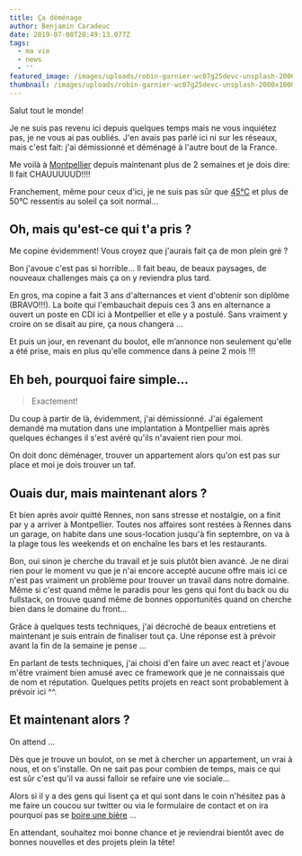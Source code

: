 ```yaml
---
title: Ça déménage
author: Benjamin Caradeuc
date: 2019-07-08T20:49:13.077Z
tags:
  - ma vie
  - news
  - ''
featured_image: /images/uploads/robin-garnier-wc07g25devc-unsplash-2000x1000.jpg
thumbnail: /images/uploads/robin-garnier-wc07g25devc-unsplash-2000x1000.jpg
---
```

Salut tout le monde!

Je ne suis pas revenu ici depuis quelques temps mais ne vous inquiétez pas, je ne vous ai pas oubliés. J'en avais pas parlé ici ni sur les réseaux, mais c'est fait: j'ai démissionné et déménagé à l'autre bout de la France.

Me voilà à [Montpellier](https://fr.wikipedia.org/wiki/Montpellier) depuis maintenant plus de 2 semaines et je dois dire: Il fait CHAUUUUUD!!!!

Franchement, même pour ceux d'ici, je ne suis pas sûr que [45°C](https://www.francebleu.fr/infos/climat-environnement/les-45-degres-depasses-dans-l-herault-temperatures-records-1561737151) et plus de 50°C ressentis au soleil ça soit normal...

## Oh, mais qu'est-ce qui t'a pris ?

Me copine évidemment! Vous croyez que j'aurais fait ça de mon plein gré ? 

Bon j'avoue c'est pas si horrible... Il fait beau, de beaux paysages, de nouveaux challenges mais ça on y reviendra plus tard.

En gros, ma copine a fait 3 ans d'alternances et vient d'obtenir son diplôme (BRAVO!!!). La boite qui l'embauchait depuis ces 3 ans en alternance a ouvert un poste en CDI ici à Montpellier et elle y a postulé. Sans vraiment y croire on se disait au pire, ça nous changera ...

Et puis un jour, en revenant du boulot, elle m’annonce non seulement qu'elle a été prise, mais en plus qu'elle commence dans à peine 2 mois !!!

## Eh beh, pourquoi faire simple...

> Exactement!

Du coup à partir de là, évidemment, j'ai  démissionné. J'ai également demandé ma mutation dans une implantation à Montpellier mais après quelques échanges il s'est avéré qu'ils n'avaient rien pour moi. 

On doit donc déménager, trouver un appartement alors qu'on est pas sur place et moi je dois trouver un taf.

## Ouais dur, mais maintenant alors ?

Et bien après avoir quitté Rennes, non sans stresse et nostalgie, on a finit par y a arriver à Montpellier. Toutes nos affaires sont restées à Rennes dans un garage, on habite dans une sous-location jusqu'à fin septembre, on va à la plage tous les weekends et on enchaîne les bars et les restaurants.

Bon, oui sinon je cherche du travail et je suis plutôt bien avancé. Je ne dirai rien pour le moment vu que je n'ai encore accepté aucune offre mais ici ce n'est pas vraiment un problème pour trouver un travail dans notre domaine. Même si c'est quand même le paradis pour les gens qui font du back ou du fullstack, on trouve quand même de bonnes opportunités quand on cherche bien dans le domaine du front...

Grâce à quelques tests techniques, j'ai décroché de beaux entretiens et maintenant je suis entrain de finaliser tout ça. Une réponse est à prévoir avant la fin de la semaine je pense ...

En parlant de tests techniques, j'ai choisi d'en faire un avec react et j'avoue m'être vraiment bien amusé avec ce framework que je ne connaissais que de nom et réputation. Quelques petits projets en react sont probablement à prévoir ici ^^.

## Et maintenant alors ?

On attend ... 

Dès que je trouve un boulot, on se met à chercher un appartement, un vrai à nous, et on s'installe. On ne sait pas pour combien de temps, mais ce qui est sûr c'est qu'il va aussi falloir se refaire une vie sociale... 

Alors si il y a des gens qui lisent ça et qui sont dans le coin n'hésitez pas à me faire un coucou sur twitter ou via le formulaire de contact et on ira pourquoi pas se [boire une bière](https://untappd.com/user/ZeZeN) ... 

En attendant, souhaitez moi bonne chance et je reviendrai bientôt avec de bonnes nouvelles et des projets plein la tête!
